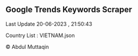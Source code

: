

## Google Trends Keywords Scraper 
 
Last Update 20-06-2023 , 21:50:43

Country List :
VIETNAM.json



© Abdul Muttaqin 
